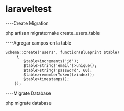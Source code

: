 # laraveltest

----Create Migration

php artisan migrate:make create_users_table

----Agregar campos en la table

	Schema::create('users', function(Blueprint $table)
		 {
			$table­>increments('id'); 
			$table­>string('email')­>unique(); 
			$table­>string('password', 60); 
			$table­>rememberToken()­>index(); 
			$table­>timestamps();
		});

----Migrate Database

php migrate database




